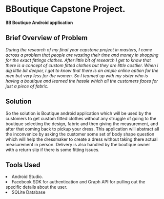 # BBoutique Capstone Project.
**BB Boutique Android application** 

## Brief Overview of Problem
*During the research of my final year capstone project in masters, I came across a problem that people are wasting their 
time and money in shopping for the exact fittings clothes. After little bit of research I get to know that there is a concept
of custom fitted clothes but they are little costlier. When I dig little bit deeper, I got to know that there is an ample online
option for the men but very less for the women. So I teamed up with my sister who is having a boutique and learned the hassle 
which all the customers faces for just a piece of fabric.*

## Solution 
So the solution is Boutique android application which will be used by the customers to get custom fitted clothes without any 
struggle of going to the boutique selecting the design, fabric and then giving the measurement, and after that coming back to 
pickup your dress. This application will abstract all the inconvenice by asking the customer some set of body shape question 
which will help the dressmaker to create a dress without taking there actual measurement in person. Delivery is also handled 
by the boutique owner with a return slip if there is some fitting issues. 

## Tools Used

<li>Android Studio.
<li>Facebook SDK for authentication and Graph API for pulling out the specific details about the user.
<li>SQLite Database 


